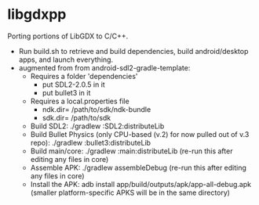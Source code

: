 # libgdxpp
Porting portions of LibGDX to C/C++.

* Run build.sh to retrieve and build dependencies, build android/desktop apps, and launch everything.
* augmented from from android-sdl2-gradle-template:
  * Requires a folder 'dependencies'
    * put SDL2-2.0.5 in it
    * put bullet3 in it
  * Requires a local.properties file
    * ndk.dir= /path/to/sdk/ndk-bundle
    * sdk.dir= /path/to/sdk
  * Build SDL2: ./gradlew :SDL2:distributeLib
  * Build Bullet Physics (only CPU-based (v.2) for now pulled out of v.3 repo): ./gradlew :bullet3:distributeLib
  * Build main/core: ./gradlew :main:distributeLib (re-run this after editing any files in core)
  * Assemble APK: ./gradlew assembleDebug (re-run this after editing any files in core)
  * Install the APK: adb install app/build/outputs/apk/app-all-debug.apk (smaller platform-specific APKS will be in the same directory)
